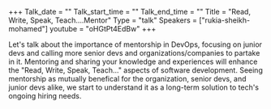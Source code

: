 +++
Talk_date = ""
Talk_start_time = ""
Talk_end_time = ""
Title = "Read, Write, Speak, Teach….Mentor"
Type = "talk"
Speakers = ["rukia-sheikh-mohamed"]
youtube = "oHGtPt4EdBw"
+++

Let's talk about the importance of mentorship in DevOps, focusing on junior devs and calling more senior devs and organizations/companies to partake in it. Mentoring and sharing your knowledge and experiences will enhance the "Read, Write, Speak, Teach..." aspects of software development. Seeing mentorship as mutually benefical for the organization, senior devs, and junior devs alike, we start to understand it as a long-term solution to tech's ongoing hiring needs.
